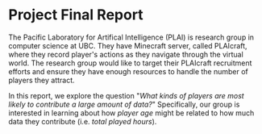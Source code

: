 # Project Final Report

The Pacific Laboratory for Artifical Intelligence (PLAI) is research group in computer science at UBC. They have Minecraft server, called PLAIcraft, where they record player's actions as they navigate through the virtual world. The research group would like to target their PLAIcraft recruitment efforts and ensure they have enough resources to handle the number of players they attract. 

In this report, we explore the question "*What kinds of players are most likely to contribute a large amount of data?*"
Specifically, our group is interested in learning about how *player age* might be related to how much data they contribute (i.e. *total played hours*).
